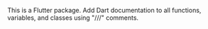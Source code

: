 This is a Flutter package. Add Dart documentation to all functions, variables, and classes using "///" comments.
